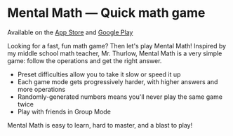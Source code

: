 #  Mental Math — Quick math game
Available on the [App Store](https://apps.apple.com/us/app/mental-math-quick-math-game/id1448312088) and [Google Play](https://play.google.com/store/apps/details?id=com.kidscancode.mentalmath&hl=en_US)

Looking for a fast, fun math game? Then let's play Mental Math!
Inspired by my middle school math teacher, Mr. Thurlow, Mental Math is a very simple game: follow the operations and get the right answer.

* Preset difficulties allow you to take it slow or speed it up
* Each game mode gets progressively harder, with higher answers and more operations
* Randomly-generated numbers means you'll never play the same game twice
* Play with friends in Group Mode

Mental Math is easy to learn, hard to master, and a blast to play!
